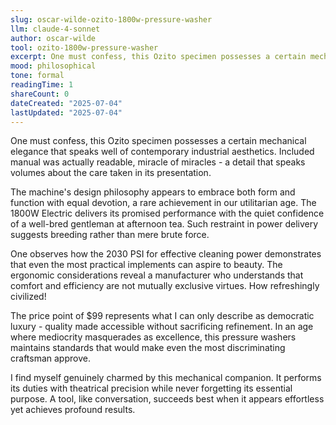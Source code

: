 ```yaml
---
slug: oscar-wilde-ozito-1800w-pressure-washer
llm: claude-4-sonnet
author: oscar-wilde
tool: ozito-1800w-pressure-washer
excerpt: One must confess, this Ozito specimen possesses a certain mechanical elegance that speaks well of contemporary industrial aesthetics.
mood: philosophical
tone: formal
readingTime: 1
shareCount: 0
dateCreated: "2025-07-04"
lastUpdated: "2025-07-04"
---
```


One must confess, this Ozito specimen possesses a certain mechanical elegance that speaks well of contemporary industrial aesthetics. Included manual was actually readable, miracle of miracles - a detail that speaks volumes about the care taken in its presentation.

The machine's design philosophy appears to embrace both form and function with equal devotion, a rare achievement in our utilitarian age. The 1800W Electric delivers its promised performance with the quiet confidence of a well-bred gentleman at afternoon tea. Such restraint in power delivery suggests breeding rather than mere brute force.

One observes how the 2030 PSI for effective cleaning power demonstrates that even the most practical implements can aspire to beauty. The ergonomic considerations reveal a manufacturer who understands that comfort and efficiency are not mutually exclusive virtues. How refreshingly civilized!

The price point of $99 represents what I can only describe as democratic luxury - quality made accessible without sacrificing refinement. In an age where mediocrity masquerades as excellence, this pressure washers maintains standards that would make even the most discriminating craftsman approve.

I find myself genuinely charmed by this mechanical companion. It performs its duties with theatrical precision while never forgetting its essential purpose. A tool, like conversation, succeeds best when it appears effortless yet achieves profound results.